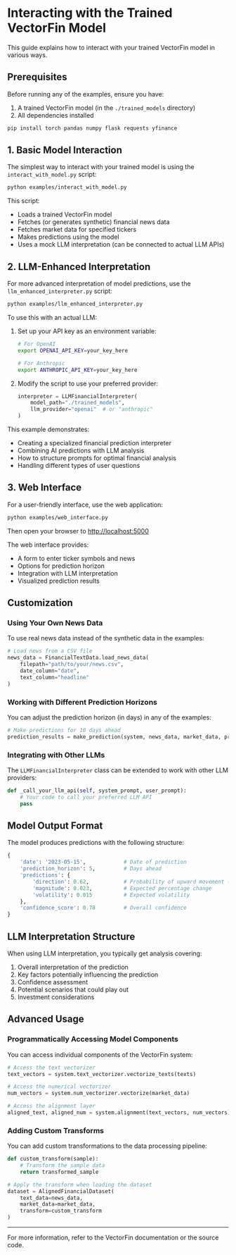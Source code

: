# Interacting with the Trained VectorFin Model

This guide explains how to interact with your trained VectorFin model in various ways.

## Prerequisites

Before running any of the examples, ensure you have:

1. A trained VectorFin model (in the `./trained_models` directory)
2. All dependencies installed

```bash
pip install torch pandas numpy flask requests yfinance
```

## 1. Basic Model Interaction

The simplest way to interact with your trained model is using the `interact_with_model.py` script:

```bash
python examples/interact_with_model.py
```

This script:

- Loads a trained VectorFin model
- Fetches (or generates synthetic) financial news data
- Fetches market data for specified tickers
- Makes predictions using the model
- Uses a mock LLM interpretation (can be connected to actual LLM APIs)

## 2. LLM-Enhanced Interpretation

For more advanced interpretation of model predictions, use the `llm_enhanced_interpreter.py` script:

```bash
python examples/llm_enhanced_interpreter.py
```

To use this with an actual LLM:

1. Set up your API key as an environment variable:

   ```bash
   # For OpenAI
   export OPENAI_API_KEY=your_key_here

   # For Anthropic
   export ANTHROPIC_API_KEY=your_key_here
   ```

2. Modify the script to use your preferred provider:
   ```python
   interpreter = LLMFinancialInterpreter(
       model_path="./trained_models",
       llm_provider="openai"  # or "anthropic"
   )
   ```

This example demonstrates:

- Creating a specialized financial prediction interpreter
- Combining AI predictions with LLM analysis
- How to structure prompts for optimal financial analysis
- Handling different types of user questions

## 3. Web Interface

For a user-friendly interface, use the web application:

```bash
python examples/web_interface.py
```

Then open your browser to [http://localhost:5000](http://localhost:5000)

The web interface provides:

- A form to enter ticker symbols and news
- Options for prediction horizon
- Integration with LLM interpretation
- Visualized prediction results

## Customization

### Using Your Own News Data

To use real news data instead of the synthetic data in the examples:

```python
# Load news from a CSV file
news_data = FinancialTextData.load_news_data(
    filepath="path/to/your/news.csv",
    date_column="date",
    text_column="headline"
)
```

### Working with Different Prediction Horizons

You can adjust the prediction horizon (in days) in any of the examples:

```python
# Make predictions for 10 days ahead
prediction_results = make_prediction(system, news_data, market_data, prediction_horizon=10)
```

### Integrating with Other LLMs

The `LLMFinancialInterpreter` class can be extended to work with other LLM providers:

```python
def _call_your_llm_api(self, system_prompt, user_prompt):
    # Your code to call your preferred LLM API
    pass
```

## Model Output Format

The model produces predictions with the following structure:

```python
{
    'date': '2023-05-15',            # Date of prediction
    'prediction_horizon': 5,         # Days ahead
    'predictions': {
        'direction': 0.62,           # Probability of upward movement (>0.5 means up)
        'magnitude': 0.023,          # Expected percentage change
        'volatility': 0.015          # Expected volatility
    },
    'confidence_score': 0.78         # Overall confidence
}
```

## LLM Interpretation Structure

When using LLM interpretation, you typically get analysis covering:

1. Overall interpretation of the prediction
2. Key factors potentially influencing the prediction
3. Confidence assessment
4. Potential scenarios that could play out
5. Investment considerations

## Advanced Usage

### Programmatically Accessing Model Components

You can access individual components of the VectorFin system:

```python
# Access the text vectorizer
text_vectors = system.text_vectorizer.vectorize_texts(texts)

# Access the numerical vectorizer
num_vectors = system.num_vectorizer.vectorize(market_data)

# Access the alignment layer
aligned_text, aligned_num = system.alignment(text_vectors, num_vectors)
```

### Adding Custom Transforms

You can add custom transformations to the data processing pipeline:

```python
def custom_transform(sample):
    # Transform the sample data
    return transformed_sample

# Apply the transform when loading the dataset
dataset = AlignedFinancialDataset(
    text_data=news_data,
    market_data=market_data,
    transform=custom_transform
)
```

---

For more information, refer to the VectorFin documentation or the source code.
